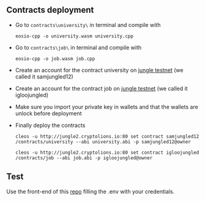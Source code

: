 ## Contracts deployment

* Go to `contracts\university\` in terminal and compile with
    ```
    eosio-cpp -o university.wasm university.cpp
   ```
  
* Go to `contracts\job\` in terminal and compile with
    ```
    eosio-cpp -o job.wasm job.cpp
   ```

* Create an account for the contract university on [jungle testnet](https://monitor.jungletestnet.io/) (we called it samjungled12)

* Create an account for the contract job on [jungle testnet](https://monitor.jungletestnet.io/) (we called it igloojungled)

* Make sure you import your private key in wallets and that the wallets are unlock before deployment

* Finally deploy the contracts
   ```
   cleos -u http://jungle2.cryptolions.io:80 set contract samjungled12 /contracts/university --abi university.abi -p samjungled12@owner
   ``` 
  ```
  cleos -u http://jungle2.cryptolions.io:80 set contract igloojungled /contracts/job --abi job.abi -p igloojungled@owner
  ``` 
  
  
## Test

Use the front-end of this [repo](https://github.com/davthedev/mroo-front) filling the .env with your credentials.


